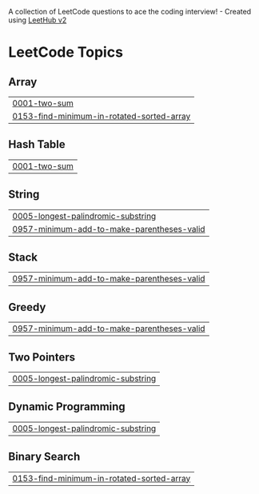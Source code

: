 A collection of LeetCode questions to ace the coding interview! - Created using [LeetHub v2](https://github.com/arunbhardwaj/LeetHub-2.0)
<!---LeetCode Topics Start-->
# LeetCode Topics
## Array
|  |
| ------- |
| [0001-two-sum](https://github.com/RahulRanjanCUSB/LeetCode/tree/master/0001-two-sum) |
| [0153-find-minimum-in-rotated-sorted-array](https://github.com/RahulRanjanCUSB/LeetCode/tree/master/0153-find-minimum-in-rotated-sorted-array) |
## Hash Table
|  |
| ------- |
| [0001-two-sum](https://github.com/RahulRanjanCUSB/LeetCode/tree/master/0001-two-sum) |
## String
|  |
| ------- |
| [0005-longest-palindromic-substring](https://github.com/RahulRanjanCUSB/LeetCode/tree/master/0005-longest-palindromic-substring) |
| [0957-minimum-add-to-make-parentheses-valid](https://github.com/RahulRanjanCUSB/LeetCode/tree/master/0957-minimum-add-to-make-parentheses-valid) |
## Stack
|  |
| ------- |
| [0957-minimum-add-to-make-parentheses-valid](https://github.com/RahulRanjanCUSB/LeetCode/tree/master/0957-minimum-add-to-make-parentheses-valid) |
## Greedy
|  |
| ------- |
| [0957-minimum-add-to-make-parentheses-valid](https://github.com/RahulRanjanCUSB/LeetCode/tree/master/0957-minimum-add-to-make-parentheses-valid) |
## Two Pointers
|  |
| ------- |
| [0005-longest-palindromic-substring](https://github.com/RahulRanjanCUSB/LeetCode/tree/master/0005-longest-palindromic-substring) |
## Dynamic Programming
|  |
| ------- |
| [0005-longest-palindromic-substring](https://github.com/RahulRanjanCUSB/LeetCode/tree/master/0005-longest-palindromic-substring) |
## Binary Search
|  |
| ------- |
| [0153-find-minimum-in-rotated-sorted-array](https://github.com/RahulRanjanCUSB/LeetCode/tree/master/0153-find-minimum-in-rotated-sorted-array) |
<!---LeetCode Topics End-->